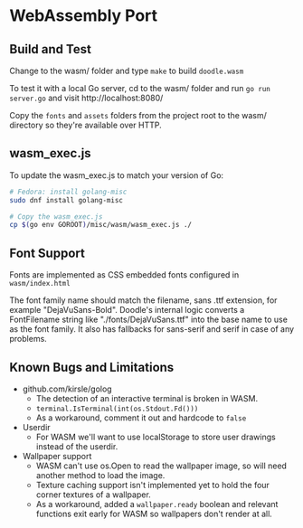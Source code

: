 # WebAssembly Port

## Build and Test

Change to the wasm/ folder and type `make` to build `doodle.wasm`

To test it with a local Go server, cd to the wasm/ folder and run
`go run server.go` and visit http://localhost:8080/

Copy the `fonts` and `assets` folders from the project root to the
wasm/ directory so they're available over HTTP.

## wasm_exec.js

To update the wasm_exec.js to match your version of Go:

```bash
# Fedora: install golang-misc
sudo dnf install golang-misc

# Copy the wasm_exec.js
cp $(go env GOROOT)/misc/wasm/wasm_exec.js ./
```

## Font Support

Fonts are implemented as CSS embedded fonts configured in
`wasm/index.html`

The font family name should match the filename, sans .ttf extension,
for example "DejaVuSans-Bold". Doodle's internal logic converts a
FontFilename string like "./fonts/DejaVuSans.ttf" into the base name
to use as the font family. It also has fallbacks for sans-serif and
serif in case of any problems.

## Known Bugs and Limitations

* github.com/kirsle/golog
  * The detection of an interactive terminal is broken in WASM.
  * `terminal.IsTerminal(int(os.Stdout.Fd()))`
  * As a workaround, comment it out and hardcode to `false`
* Userdir
  * For WASM we'll want to use localStorage to store user drawings
    instead of the userdir.
* Wallpaper support
  * WASM can't use os.Open to read the wallpaper image, so will need
    another method to load the image.
  * Texture caching support isn't implemented yet to hold the four
    corner textures of a wallpaper.
  * As a workaround, added a `wallpaper.ready` boolean and relevant
    functions exit early for WASM so wallpapers don't render at all.

